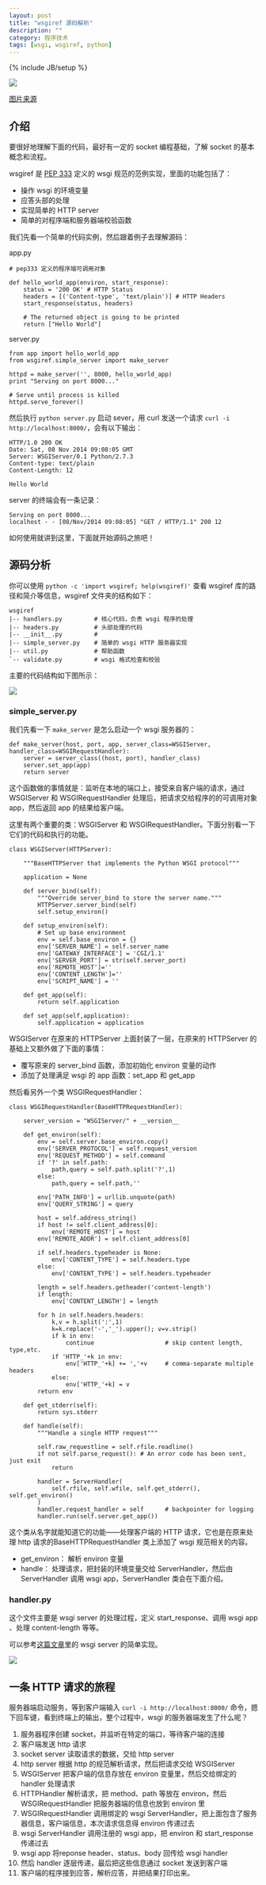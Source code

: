 ```yaml
---
layout: post
title: "wsgiref 源码解析"
description: ""
category: 程序技术
tags: [wsgi, wsgiref, python]
---
```

{% include JB/setup %}

![](http://mitsuhiko.pocoo.org/wsgi-snake.png)

[图片来源](http://lucumr.pocoo.org/2007/5/21/getting-started-with-wsgi/)

## 介绍
要很好地理解下面的代码，最好有一定的 socket 编程基础，了解 socket 的基本概念和流程。

wsgiref 是 [PEP 333][pep333] 定义的 wsgi 规范的范例实现，里面的功能包括了：

+ 操作 wsgi 的环境变量
+ 应答头部的处理
+ 实现简单的 HTTP server
+ 简单的对程序端和服务器端校验函数

我们先看一个简单的代码实例，然后跟着例子去理解源码：


	
app.py

	
	# pep333 定义的程序端可调用对象
	
	def hello_world_app(environ, start_response):
	    status = '200 OK' # HTTP Status
	    headers = [('Content-type', 'text/plain')] # HTTP Headers
	    start_response(status, headers)
	
	    # The returned object is going to be printed
	    return ["Hello World"]

server.py 
	
	from app import hello_world_app
	from wsgiref.simple_server import make_server
	
	httpd = make_server('', 8000, hello_world_app)
	print "Serving on port 8000..."

	# Serve until process is killed
	httpd.serve_forever()

然后执行 `python server.py` 启动 sever，用 curl 发送一个请求 `curl -i http://localhost:8000/`，会有以下输出：


	HTTP/1.0 200 OK
	Date: Sat, 08 Nov 2014 09:08:05 GMT
	Server: WSGIServer/0.1 Python/2.7.3
	Content-type: text/plain
	Content-Length: 12
	
	Hello World
	
server 的终端会有一条记录：

	Serving on port 8000...
	localhost - - [08/Nov/2014 09:08:05] "GET / HTTP/1.1" 200 12

如何使用就讲到这里，下面就开始源码之旅吧！

 
## 源码分析

你可以使用 `python -c 'import wsgiref; help(wsgiref)'` 查看 wsgiref 库的路径和简介等信息，wsgiref 文件夹的结构如下：

	wsgiref
	|-- handlers.py			# 核心代码，负责 wsgi 程序的处理
	|-- headers.py			# 头部处理的代码
	|-- __init__.py			# 
	|-- simple_server.py	# 简单的 wsgi HTTP 服务器实现
	|-- util.py				# 帮助函数
	`-- validate.py			# wsgi 格式检查和校验

主要的代码结构如下图所示：

![](http://ww2.sinaimg.cn/large/005yyi5Jjw1em4xm3stghj30ps0d5t9l.jpg
)



### simple_server.py
我们先看一下 `make_server` 是怎么启动一个 wsgi 服务器的：


	def make_server(host, port, app, server_class=WSGIServer, handler_class=WSGIRequestHandler):
		server = server_class((host, port), handler_class)
	    server.set_app(app)
	    return server

这个函数做的事情就是：监听在本地的端口上，接受来自客户端的请求，通过 WSGIServer 和 WSGIRequestHandler 处理后，把请求交给程序的的可调用对象 app，然后返回 app 的结果给客户端。

这里有两个重要的类：WSGIServer 和 WSGIRequestHandler。下面分别看一下它们的代码和执行的功能。

	class WSGIServer(HTTPServer):

	    """BaseHTTPServer that implements the Python WSGI protocol"""
	
	    application = None
	
	    def server_bind(self):
	        """Override server_bind to store the server name."""
	        HTTPServer.server_bind(self)
	        self.setup_environ()
	
	    def setup_environ(self):
	        # Set up base environment
	        env = self.base_environ = {}
	        env['SERVER_NAME'] = self.server_name
	        env['GATEWAY_INTERFACE'] = 'CGI/1.1'
	        env['SERVER_PORT'] = str(self.server_port)
	        env['REMOTE_HOST']=''
	        env['CONTENT_LENGTH']=''
	        env['SCRIPT_NAME'] = ''
	
	    def get_app(self):
	        return self.application
	
	    def set_app(self,application):
	        self.application = application

WSGIServer 在原来的 HTTPServer 上面封装了一层，在原来的 HTTPServer 的基础上又额外做了下面的事情：

+ 覆写原来的 server_bind 函数，添加初始化 environ 变量的动作
+ 添加了处理满足 wsgi 的 app 函数：set_app 和 get_app

然后看另外一个类 WSGIRequestHandler：

	class WSGIRequestHandler(BaseHTTPRequestHandler):

	    server_version = "WSGIServer/" + __version__
	
	    def get_environ(self):
	        env = self.server.base_environ.copy()
	        env['SERVER_PROTOCOL'] = self.request_version
	        env['REQUEST_METHOD'] = self.command
	        if '?' in self.path:
	            path,query = self.path.split('?',1)
	        else:
	            path,query = self.path,''
	
	        env['PATH_INFO'] = urllib.unquote(path)
	        env['QUERY_STRING'] = query
	
	        host = self.address_string()
	        if host != self.client_address[0]:
	            env['REMOTE_HOST'] = host
	        env['REMOTE_ADDR'] = self.client_address[0]
	
	        if self.headers.typeheader is None:
	            env['CONTENT_TYPE'] = self.headers.type
	        else:
	            env['CONTENT_TYPE'] = self.headers.typeheader
	
	        length = self.headers.getheader('content-length')
	        if length:
	            env['CONTENT_LENGTH'] = length
	
	        for h in self.headers.headers:
	            k,v = h.split(':',1)
	            k=k.replace('-','_').upper(); v=v.strip()
	            if k in env:
	                continue                    # skip content length, type,etc.
	            if 'HTTP_'+k in env:
	                env['HTTP_'+k] += ','+v     # comma-separate multiple headers
	            else:
	                env['HTTP_'+k] = v
	        return env
	
	    def get_stderr(self):
	        return sys.stderr
	
	    def handle(self):
	        """Handle a single HTTP request"""
	
	        self.raw_requestline = self.rfile.readline()
	        if not self.parse_request(): # An error code has been sent, just exit
	            return
	
	        handler = ServerHandler(
	            self.rfile, self.wfile, self.get_stderr(), self.get_environ()
	        )
	        handler.request_handler = self      # backpointer for logging
	        handler.run(self.server.get_app())

这个类从名字就能知道它的功能——处理客户端的 HTTP 请求，它也是在原来处理 http 请求的BaseHTTPRequestHandler 类上添加了 wsgi 规范相关的内容。

+ get_environ： 解析 environ 变量
+ handle： 处理请求，把封装的环境变量交给 ServerHandler，然后由 ServerHandler 调用 wsgi app，ServerHandler 类会在下面介绍。

### handler.py
这个文件主要是 wsgi server 的处理过程，定义 start_response、调用 wsgi app 、处理 content-length 等等。

可以参考[这篇文章](https://cizixs.github.io/2014/11/08/understand-wsgi/)里的 wsgi server 的简单实现。

![](http://ww2.sinaimg.cn/large/005yyi5Jjw1em4xzexur2j30sr0yk77n.jpg
)


## 一条 HTTP 请求的旅程
服务器端启动服务，等到客户端输入 `curl -i http://localhost:8000/` 命令，摁下回车键，看到终端上的输出，整个过程中，wsgi 的服务器端发生了什么呢？

1. 服务器程序创建 socket，并监听在特定的端口，等待客户端的连接
2. 客户端发送 http 请求
3. socket server 读取请求的数据，交给 http server
4. http server 根据 http 的规范解析请求，然后把请求交给 WSGIServer
5. WSGIServer 把客户端的信息存放在 environ 变量里，然后交给绑定的 handler 处理请求
6. HTTPHandler 解析请求，把 method、path 等放在 environ，然后 WSGIRequestHandler 把服务器端的信息也放到 environ 里
7. WSGIRequestHandler 调用绑定的 wsgi ServerHandler，把上面包含了服务器信息，客户端信息，本次请求信息得 environ 传递过去
8. wsgi ServerHandler 调用注册的 wsgi app，把 environ 和 start_response 传递过去
9. wsgi app 将reponse header、status、body 回传给 wsgi handler
10. 然后 handler 逐层传递，最后把这些信息通过 socket 发送到客户端
11. 客户端的程序接到应答，解析应答，并把结果打印出来。

[pep333]: http://legacy.python.org/dev/peps/pep-0333/